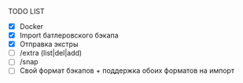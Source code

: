 TODO LIST
- [X] Docker
- [X] Import батлеровского бэкапа
- [X] Отправка экстры
- [ ] /extra (list|del|add)
- [ ] /snap
- [ ] Свой формат бэкапов + поддержка обоих форматов на импорт
